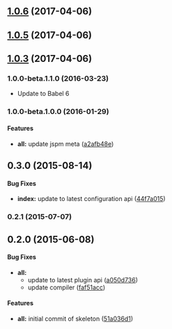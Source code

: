 <a name="1.0.6"></a>
## [1.0.6](https://github.com/ne0guille/aurelia-plugins-google-places-autocomplete/compare/v1.3.4...v1.0.6) (2017-04-06)



<a name="1.0.5"></a>
## [1.0.5](https://github.com/ne0guille/aurelia-plugins-google-places-autocomplete/compare/v1.3.4...v1.0.5) (2017-04-06)



<a name="1.0.3"></a>
## [1.0.3](https://github.com/ne0guille/aurelia-plugins-google-places-autocomplete/compare/v1.3.4...v1.0.3) (2017-04-06)



### 1.0.0-beta.1.1.0 (2016-03-23)

* Update to Babel 6

### 1.0.0-beta.1.0.0 (2016-01-29)


#### Features

* **all:** update jspm meta ([a2afb48e](http://github.com/aurelia/skeleton-plugin/commit/a2afb48e7cc83ab736b51ac2e4d5b7b3e3177ec2))


## 0.3.0 (2015-08-14)


#### Bug Fixes

* **index:** update to latest configuration api ([44f7a015](http://github.com/aurelia/skeleton-plugin/commit/44f7a015c0f15251bd07b327e42c875eaccbb735))


### 0.2.1 (2015-07-07)


## 0.2.0 (2015-06-08)


#### Bug Fixes

* **all:**
  * update to latest plugin api ([a050d736](http://github.com/aurelia/skeleton-plugin/commit/a050d736d32811066ffa902615cc73e1a5cbb6e3))
  * update compiler ([faf51acc](http://github.com/aurelia/skeleton-plugin/commit/faf51accc1514c6767eaed60df16dd3d586b5cc5))


#### Features

* **all:** initial commit of skeleton ([51a036d1](http://github.com/aurelia/skeleton-plugin/commit/51a036d146750a0bafd443dbc3def51ef7f89f6e))
